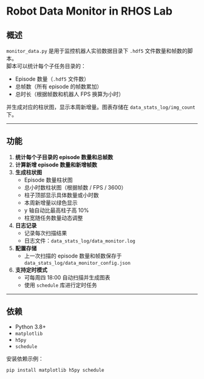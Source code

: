 # Robot Data Monitor in RHOS Lab

## 概述
`monitor_data.py` 是用于监控机器人实验数据目录下 `.hdf5` 文件数量和帧数的脚本。  
脚本可以统计每个子任务目录的：

- Episode 数量（`.hdf5` 文件数）
- 总帧数（所有 episode 的帧数累加）
- 总时长（根据帧数和机器人 FPS 换算为小时）

并生成对应的柱状图，显示本周新增量。图表存储在 `data_stats_log/img_count` 下。

---

## 功能

1. **统计每个子目录的 episode 数量和总帧数**
2. **计算新增 episode 数量和新增帧数**
3. **生成柱状图**
   - Episode 数量柱状图
   - 总小时数柱状图（根据帧数 / FPS / 3600）
   - 柱子顶部显示具体数量或小时数
   - 本周新增量以绿色显示
   - y 轴自动比最高柱子高 10%
   - 柱宽随任务数量动态调整
4. **日志记录**
   - 记录每次扫描结果
   - 日志文件：`data_stats_log/data_monitor.log`
5. **配置存储**
   - 上一次扫描的 episode 数量和帧数保存于 `data_stats_log/data_monitor_config.json`
6. **支持定时模式**
   - 可每周四 18:00 自动扫描并生成图表
   - 使用 `schedule` 库进行定时任务

---

## 依赖

- Python 3.8+
- `matplotlib`
- `h5py`
- `schedule`

安装依赖示例：

```bash
pip install matplotlib h5py schedule
